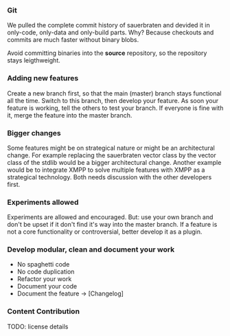 ### Git

We pulled the complete commit history of sauerbraten and devided it in only-code, only-data and only-build parts. Why? Because checkouts and commits are much faster without binary blobs.

Avoid committing binaries into the **source** repository, so the repository stays leigthweight.

### Adding new features

Create a new branch first, so that the main (master) branch stays functional all the time. Switch to this branch, then develop your feature. As soon your feature is working, tell the others to test your branch. If everyone is fine with it, merge the feature into the master branch.

### Bigger changes

Some features might be on strategical nature or might be an architectural change. For example replacing the sauerbraten vector class by the vector class of the stdlib would be a bigger architectural change. Another example would be to integrate XMPP to solve multiple features with XMPP as a strategical technology. Both needs discussion with the other developers first.

### Experiments allowed

Experiments are allowed and encouraged. But: use your own branch and don't be upset if it don't find it's way into the master branch. If a feature is not a core functionality or controversial, better develop it as a plugin.

### Develop modular, clean and document your work

* No spaghetti code
* No code duplication
* Refactor your work
* Document your code
* Document the feature -> [Changelog]

### Content Contribution

TODO: license details